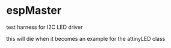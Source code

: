 # espMaster
test harness for I2C LED driver

this will die when it becomes an example for the attinyLED class

